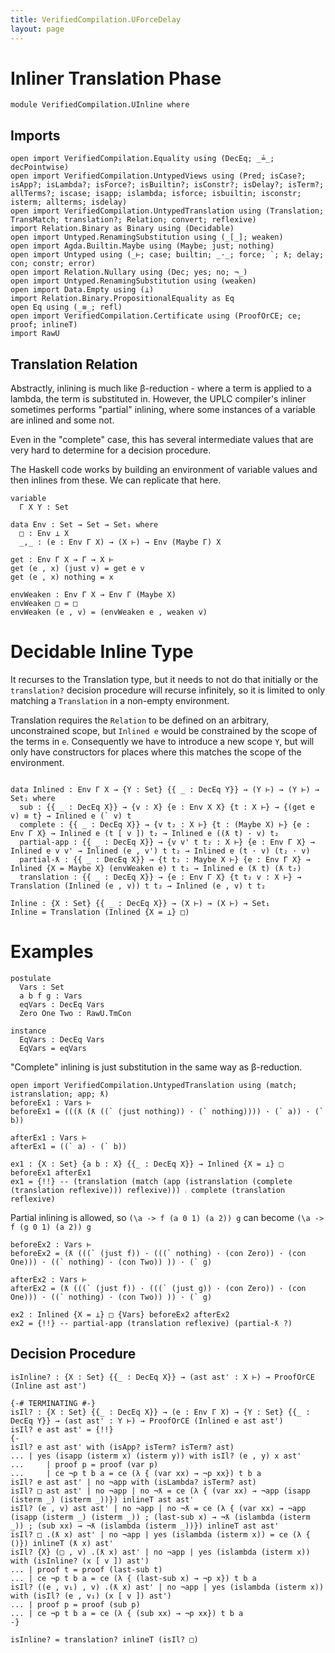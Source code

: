 ```yaml
---
title: VerifiedCompilation.UForceDelay
layout: page
---
```


# Inliner Translation Phase
```
module VerifiedCompilation.UInline where

```
## Imports

```
open import VerifiedCompilation.Equality using (DecEq; _≟_; decPointwise)
open import VerifiedCompilation.UntypedViews using (Pred; isCase?; isApp?; isLambda?; isForce?; isBuiltin?; isConstr?; isDelay?; isTerm?; allTerms?; iscase; isapp; islambda; isforce; isbuiltin; isconstr; isterm; allterms; isdelay)
open import VerifiedCompilation.UntypedTranslation using (Translation; TransMatch; translation?; Relation; convert; reflexive)
import Relation.Binary as Binary using (Decidable)
open import Untyped.RenamingSubstitution using (_[_]; weaken)
open import Agda.Builtin.Maybe using (Maybe; just; nothing)
open import Untyped using (_⊢; case; builtin; _·_; force; `; ƛ; delay; con; constr; error)
open import Relation.Nullary using (Dec; yes; no; ¬_)
open import Untyped.RenamingSubstitution using (weaken)
open import Data.Empty using (⊥)
import Relation.Binary.PropositionalEquality as Eq
open Eq using (_≡_; refl)
open import VerifiedCompilation.Certificate using (ProofOrCE; ce; proof; inlineT)
import RawU
```
## Translation Relation

Abstractly, inlining is much like β-reduction - where a term is applied to a
lambda, the term is substituted in. However, the UPLC compiler's inliner
sometimes performs "partial" inlining, where some instances of a variable are
inlined and some not.

Even in the "complete" case, this has several intermediate values that are very
hard to determine for a decision procedure.

The Haskell code works by building an environment of variable values and then
inlines from these. We can replicate that here.
```
variable
  Γ X Y : Set

data Env : Set → Set → Set₁ where
  □ : Env ⊥ X
  _,_ : (e : Env Γ X) → (X ⊢) → Env (Maybe Γ) X

get : Env Γ X → Γ → X ⊢
get (e , x) (just v) = get e v
get (e , x) nothing = x

envWeaken : Env Γ X → Env Γ (Maybe X)
envWeaken □ = □
envWeaken (e , v) = (envWeaken e , weaken v)
```
# Decidable Inline Type

It recurses to the Translation type, but it needs to not do that initially or
the `translation?` decision procedure will recurse infinitely, so it is
limited to only matching a `Translation` in a non-empty environment.

Translation requires the `Relation` to be defined on an arbitrary,
unconstrained scope, but `Inlined e` would be constrained by the
scope of the terms in `e`. Consequently we have to introduce a
new scope `Y`, but will only have constructors for places where this
matches the scope of the environment.
```

data Inlined : Env Γ X → {Y : Set} {{ _ : DecEq Y}} → (Y ⊢) → (Y ⊢) → Set₁ where
  sub : {{ _ : DecEq X}} → {v : X} {e : Env X X} {t : X ⊢} → {(get e v) ≡ t} → Inlined e (` v) t
  complete : {{ _ : DecEq X}} → {v t₂ : X ⊢} {t : (Maybe X) ⊢} {e : Env Γ X} → Inlined e (t [ v ]) t₂ → Inlined e ((ƛ t) · v) t₂
  partial-app : {{ _ : DecEq X}} → {v v' t t₂ : X ⊢} {e : Env Γ X} → Inlined e v v' → Inlined (e , v') t t₂ → Inlined e (t · v) (t₂ · v)
  partial-ƛ : {{ _ : DecEq X}} → {t t₂ : Maybe X ⊢} {e : Env Γ X} → Inlined {X = Maybe X} (envWeaken e) t t₂ → Inlined e (ƛ t) (ƛ t₂)
  translation : {{ _ : DecEq X}} → {e : Env Γ X} {t t₂ v : X ⊢} → Translation (Inlined (e , v)) t t₂ → Inlined (e , v) t t₂

Inline : {X : Set} {{ _ : DecEq X}} → (X ⊢) → (X ⊢) → Set₁
Inline = Translation (Inlined {X = ⊥} □)

```
# Examples

```
postulate
  Vars : Set
  a b f g : Vars
  eqVars : DecEq Vars
  Zero One Two : RawU.TmCon

instance
  EqVars : DecEq Vars
  EqVars = eqVars

```
"Complete" inlining is just substitution in the same way as β-reduction.
```
open import VerifiedCompilation.UntypedTranslation using (match; istranslation; app; ƛ)
beforeEx1 : Vars ⊢
beforeEx1 = (((ƛ (ƛ ((` (just nothing)) · (` nothing)))) · (` a)) · (` b))

afterEx1 : Vars ⊢
afterEx1 = ((` a) · (` b))

ex1 : {X : Set} {a b : X} {{_ : DecEq X}} → Inlined {X = ⊥} □ beforeEx1 afterEx1
ex1 = {!!} -- (translation (match (app (istranslation (complete (translation reflexive))) reflexive))) ⨾ complete (translation reflexive)

```
Partial inlining is allowed, so  `(\a -> f (a 0 1) (a 2)) g` can become  `(\a -> f (g 0 1) (a 2)) g`
```
beforeEx2 : Vars ⊢
beforeEx2 = (ƛ (((` (just f)) · (((` nothing) · (con Zero)) · (con One))) · ((` nothing) · (con Two)) )) · (` g)

afterEx2 : Vars ⊢
afterEx2 = (ƛ (((` (just f)) · (((` (just g)) · (con Zero)) · (con One))) · ((` nothing) · (con Two)) )) · (` g)

ex2 : Inlined {X = ⊥} □ {Vars} beforeEx2 afterEx2
ex2 = {!!} -- partial-app (translation reflexive) (partial-ƛ ?)

```
## Decision Procedure

```
isInline? : {X : Set} {{_ : DecEq X}} → (ast ast' : X ⊢) → ProofOrCE (Inline ast ast')

{-# TERMINATING #-}
isIl? : {X : Set} {{_ : DecEq X}} → (e : Env Γ X) → {Y : Set} {{_ : DecEq Y}} → (ast ast' : Y ⊢) → ProofOrCE (Inlined e ast ast')
isIl? e ast ast' = {!!}
{-
isIl? e ast ast' with (isApp? isTerm? isTerm? ast)
... | yes (isapp (isterm x) (isterm y)) with isIl? (e , y) x ast'
...     | proof p = proof (var p)
...     | ce ¬p t b a = ce (λ { (var xx) → ¬p xx}) t b a
isIl? e ast ast' | no ¬app with (isLambda? isTerm? ast)
isIl? □ ast ast' | no ¬app | no ¬ƛ = ce (λ { (var xx) → ¬app (isapp (isterm _) (isterm _))}) inlineT ast ast'
isIl? (e , v) ast ast' | no ¬app | no ¬ƛ = ce (λ { (var xx) → ¬app (isapp (isterm _) (isterm _)) ; (last-sub x) → ¬ƛ (islambda (isterm _)) ; (sub xx) → ¬ƛ (islambda (isterm _))}) inlineT ast ast'
isIl? □ .(ƛ x) ast' | no ¬app | yes (islambda (isterm x)) = ce (λ { ()}) inlineT (ƛ x) ast'
isIl? {X} (□ , v) .(ƛ x) ast' | no ¬app | yes (islambda (isterm x)) with (isInline? (x [ v ]) ast')
... | proof t = proof (last-sub t)
... | ce ¬p t b a = ce (λ { (last-sub x) → ¬p x}) t b a
isIl? ((e , v₁) , v) .(ƛ x) ast' | no ¬app | yes (islambda (isterm x)) with (isIl? (e , v₁) (x [ v ]) ast')
... | proof p = proof (sub p)
... | ce ¬p t b a = ce (λ { (sub xx) → ¬p xx}) t b a
-}

isInline? = translation? inlineT (isIl? □)

```
